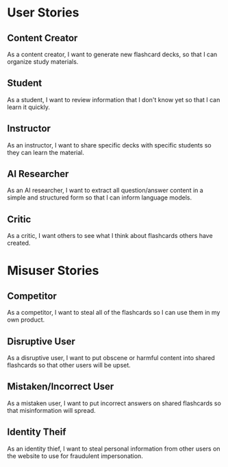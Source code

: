 # User Stories

## Content Creator
As a content creator, I want to generate new flashcard decks, so that I can organize study materials.

## Student
As a student, I want to review information that I don't know yet so that I can learn it quickly.

## Instructor
As an instructor, I want to share specific decks with specific students so they can learn the material.

## AI Researcher
As an AI researcher, I want to extract all question/answer content in a simple and structured form so that I can inform language models.

## Critic
As a critic, I want others to see what I think about flashcards others have created.

# Misuser Stories

## Competitor
As a competitor, I want to steal all of the flashcards so I can use them in my own product.

## Disruptive User
As a disruptive user, I want to put obscene or harmful content into shared flashcards so that other users will be upset.

## Mistaken/Incorrect User
As a mistaken user, I want to put incorrect answers on shared flashcards so that misinformation will spread.

## Identity Theif
As an identity thief, I want to steal personal information from other users on the website to use for fraudulent impersonation.




